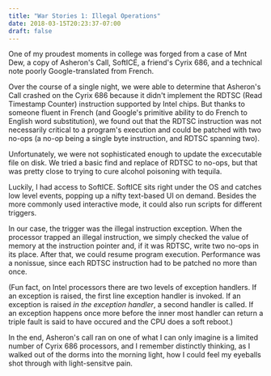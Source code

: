 ```yaml
---
title: "War Stories 1: Illegal Operations"
date: 2018-03-15T20:23:37-07:00
draft: false
---
```


One of my proudest moments in college was forged from a case of Mnt Dew, a copy
of Asheron's Call, SoftICE, a friend's Cyrix 686, and a technical note poorly
Google-translated from French.

Over the course of a single night, we were able to determine that Asheron's
Call crashed on the Cyrix 686 because it didn't implement the RDTSC (Read
Timestamp Counter) instruction supported by Intel chips. But thanks to someone
fluent in French (and Google's primitive ability to do French to English word
substitution), we found out that the RDTSC instruction was not necessarily
critical to a program's execution and could be patched with two no-ops (a no-op
being a single byte instruction, and RDTSC spanning two).

Unfortunately, we were not sophisticated enough to update the excecutable file
on disk. We tried a basic find and replace of RDTSC to no-ops, but
that was pretty close to trying to cure alcohol poisoning with tequila.

Luckily, I had access to SoftICE. SoftICE sits right under the OS and catches
low level events, popping up a nifty text-based UI on demand. Besides the
more commonly used interactive mode, it could also run scripts for different
triggers.

In our case, the trigger was the illegal instruction exception. When the
processor trapped an illegal instruction, we simply checked the value of
memory at the instruction pointer and, if it was RDTSC, write two no-ops in
its place. After that, we could resume program execution. Performance was a
nonissue, since each RDTSC instruction had to be patched no more than once.

(Fun fact, on Intel processors there are two levels of exception handlers. If
an exception is raised, the first line exception handler is invoked. If an
exception is raised *in the exception handler*, a second handler is called.
If an exception happens once more before the inner most handler can return
a triple fault is said to have occured and the CPU does a soft reboot.)

In the end, Asheron's call ran on one of what I can only imagine is a limited
number of Cyrix 686 processors, and I remember distinctly thinking, as I
walked out of the dorms into the morning light, how I could feel my eyeballs
shot through with light-sensitve pain.
